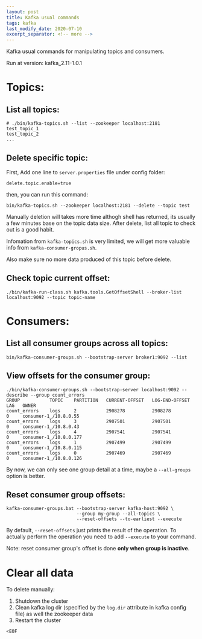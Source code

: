 ```yaml
---
layout: post
title: Kafka usual commands
tags: kafka
last_modify_date: 2020-07-10
excerpt_separator: <!-- more -->
---
```


Kafka usual commands for manipulating topics and consumers.

Run at version: kafka_2.11-1.0.1

<!-- more -->

# Topics:

## List all topics:

    # ./bin/kafka-topics.sh --list --zookeeper localhost:2181
    test_topic_1
    test_topic_2
    ...

## Delete specific topic:

First, Add one line to `server.properties` file under config folder:

    delete.topic.enable=true

then, you can run this command:

    bin/kafka-topics.sh --zookeeper localhost:2181 --delete --topic test

Manually deletion will takes more time althogh shell has returned, its usually a few minutes base on the topic data size. 
After delete, list all topic to check out is a good habit.

Infomation from `kafka-topics.sh` is very limited, we will get more valuable info from `kafka-consumer-gropus.sh`.

Also make sure no more data produced of this topic before delete.

## Check topic current offset:

    ./bin/kafka-run-class.sh kafka.tools.GetOffsetShell --broker-list localhost:9092 --topic topic-name

# Consumers:

## List all consumer groups across all topics:

    bin/kafka-consumer-groups.sh --bootstrap-server broker1:9092 --list

## View offsets for the consumer group:

    ./bin/kafka-consumer-groups.sh --bootstrap-server localhost:9092 --describe --group count_errors
    GROUP           TOPIC    PARTITION   CURRENT-OFFSET   LOG-END-OFFSET   LAG   OWNER
    count_errors    logs     2           2908278          2908278          0     consumer-1_/10.8.0.55
    count_errors    logs     3           2907501          2907501          0     consumer-1_/10.8.0.43
    count_errors    logs     4           2907541          2907541          0     consumer-1_/10.8.0.177
    count_errors    logs     1           2907499          2907499          0     consumer-1_/10.8.0.115
    count_errors    logs     0           2907469          2907469          0     consumer-1_/10.8.0.126

By now, we can only see one group detail at a time, maybe a `--all-groups` option is better.

## Reset consumer group offsets:

    kafka-consumer-groups.bat --bootstrap-server kafka-host:9092 \
                              --group my-group --all-topics \
                              --reset-offsets --to-earliest --execute

By default, `--reset-offsets` just prints the result of the operation. To actually perform the operation you need to add `--execute` to your command.

Note: reset consumer group's offset is done **only when group is inactive**.

# Clear all data

To delete manually:

1. Shutdown the cluster
2. Clean kafka log dir (specified by the `log.dir` attribute in kafka config file) as well the 
   zookeeper data
3. Restart the cluster

`<EOF`